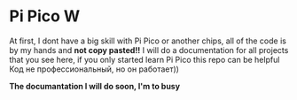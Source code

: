 # Pi Pico W
At first, I dont have a big skill with Pi Pico or another chips, all of the code is by my hands and **not copy pasted!!**
I will do a documentation for all projects that you see here, if you only started learn Pi Pico this repo can be helpful
Код не профессиональный, но он работает))

**The documantation I will do soon, I'm to busy**
